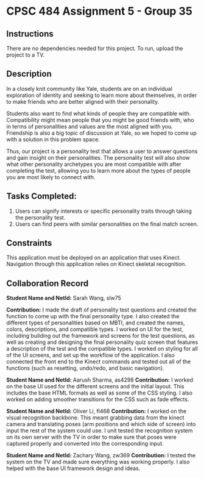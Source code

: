 # CPSC 484 Assignment 5 - Group 35

## Instructions

There are no dependencies needed for this project. To run, upload the project to a TV.

## Description

In a closely knit community like Yale, students are on an individual exploration of identity and seeking to learn more about themselves, in order to make friends who are better aligned with their personality.

Students also want to find what kinds of people they are compatible with. Compatibility might mean people that you might be good friends with, who in terms of personalities and values are the most aligned with you. Friendship is also a big topic of discussion at Yale, so we hoped to come up with a solution in this problem space. 

Thus, our project is a personality test that allows a user to answer questions and gain insight on their personalities. The personality test will also show what other personality archetypes you are most compatible with after completing the test, allowing you to learn more about the types of people you are most likely to connect with.

## Tasks Completed:

1. Users can signify interests or specific personality traits through taking the personality test.
2. Users can find peers with similar personalities on the final match screen.

## Constraints

This application must be deployed on an application that uses Kinect. Navigation through this application relies on Kinect skeletal recognition.

## Collaboration Record

**Student Name and NetId:** Sarah Wang, slw75

**Contribution:** I made the draft of personality test questions and created the function to come up with the final personality type. I also created the different types of personalities based on MBTI, and created the names, colors, descriptions, and compatible types. I worked on UI for the test, including building out the framework and screens for the test questions, as well as creating and designing the final personality quiz screen that features a description of the test and the compatible types. I worked on styling for all of the UI screens, and set up the workflow of the application. I also connected the front end to the Kinect commands and tested out all of the functions (such as resetting, undo/redo, and basic navigation).

**Student Name and NetId:** Aarush Sharma, as4298
**Contribution:** I worked on the base UI used for the different screens and the initial layout. This includes the base HTML formats as well as some of the CSS styling. I also worked on adding smoother transitions for the CSS such as fade effects. 

**Student Name and NetId:** Oliver Li, fl468
**Contribution:** I worked on the visual recognition backbone. This meant grabbing data from the kinect camera and translating poses (arm positions and which side of screen) into input the rest of the system could use. I unit tested the recognition system on its own server with the TV in order to make sure that poses were captured properly and converted into the corresponding input. 

**Student Name and NetId:** Zachary Wang, zw369
**Contribution:** I tested the system on the TV and made sure everything was working properly. I also helped with the base UI framework design and ideas. 
